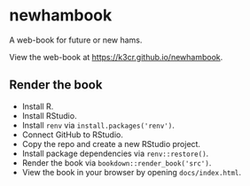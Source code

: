 # newhambook
A web-book for future or new hams.

View the web-book at <https://k3cr.github.io/newhambook>.

## Render the book

- Install R.
- Install RStudio.
- Install `renv` via `install.packages('renv')`.
- Connect GitHub to RStudio.
- Copy the repo and create a new RStudio project.
- Install package dependencies via `renv::restore()`.
- Render the book via `bookdown::render_book('src')`.
- View the book in your browser by opening `docs/index.html`.